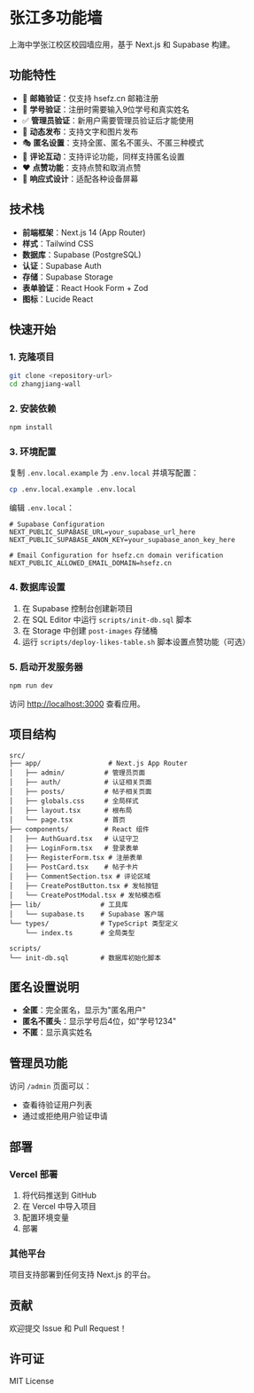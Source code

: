 # 张江多功能墙

上海中学张江校区校园墙应用，基于 Next.js 和 Supabase 构建。

## 功能特性

- 🔐 **邮箱验证**：仅支持 hsefz.cn 邮箱注册
- 👤 **学号验证**：注册时需要输入9位学号和真实姓名
- ✅ **管理员验证**：新用户需要管理员验证后才能使用
- 📝 **动态发布**：支持文字和图片发布
- 🎭 **匿名设置**：支持全匿、匿名不匿头、不匿三种模式
- 💬 **评论互动**：支持评论功能，同样支持匿名设置
- ❤️ **点赞功能**：支持点赞和取消点赞
- 📱 **响应式设计**：适配各种设备屏幕

## 技术栈

- **前端框架**：Next.js 14 (App Router)
- **样式**：Tailwind CSS
- **数据库**：Supabase (PostgreSQL)
- **认证**：Supabase Auth
- **存储**：Supabase Storage
- **表单验证**：React Hook Form + Zod
- **图标**：Lucide React

## 快速开始

### 1. 克隆项目

```bash
git clone <repository-url>
cd zhangjiang-wall
```

### 2. 安装依赖

```bash
npm install
```

### 3. 环境配置

复制 `.env.local.example` 为 `.env.local` 并填写配置：

```bash
cp .env.local.example .env.local
```

编辑 `.env.local`：

```env
# Supabase Configuration
NEXT_PUBLIC_SUPABASE_URL=your_supabase_url_here
NEXT_PUBLIC_SUPABASE_ANON_KEY=your_supabase_anon_key_here

# Email Configuration for hsefz.cn domain verification
NEXT_PUBLIC_ALLOWED_EMAIL_DOMAIN=hsefz.cn
```

### 4. 数据库设置

1. 在 Supabase 控制台创建新项目
2. 在 SQL Editor 中运行 `scripts/init-db.sql` 脚本
3. 在 Storage 中创建 `post-images` 存储桶
4. 运行 `scripts/deploy-likes-table.sh` 脚本设置点赞功能（可选）

### 5. 启动开发服务器

```bash
npm run dev
```

访问 [http://localhost:3000](http://localhost:3000) 查看应用。

## 项目结构

```
src/
├── app/                 # Next.js App Router
│   ├── admin/          # 管理员页面
│   ├── auth/           # 认证相关页面
│   ├── posts/          # 帖子相关页面
│   ├── globals.css     # 全局样式
│   ├── layout.tsx      # 根布局
│   └── page.tsx        # 首页
├── components/         # React 组件
│   ├── AuthGuard.tsx   # 认证守卫
│   ├── LoginForm.tsx   # 登录表单
│   ├── RegisterForm.tsx # 注册表单
│   ├── PostCard.tsx    # 帖子卡片
│   ├── CommentSection.tsx # 评论区域
│   ├── CreatePostButton.tsx # 发帖按钮
│   └── CreatePostModal.tsx # 发帖模态框
├── lib/               # 工具库
│   └── supabase.ts    # Supabase 客户端
└── types/             # TypeScript 类型定义
    └── index.ts       # 全局类型

scripts/
└── init-db.sql        # 数据库初始化脚本
```

## 匿名设置说明

- **全匿**：完全匿名，显示为"匿名用户"
- **匿名不匿头**：显示学号后4位，如"学号1234"
- **不匿**：显示真实姓名

## 管理员功能

访问 `/admin` 页面可以：
- 查看待验证用户列表
- 通过或拒绝用户验证申请

## 部署

### Vercel 部署

1. 将代码推送到 GitHub
2. 在 Vercel 中导入项目
3. 配置环境变量
4. 部署

### 其他平台

项目支持部署到任何支持 Next.js 的平台。

## 贡献

欢迎提交 Issue 和 Pull Request！

## 许可证

MIT License
